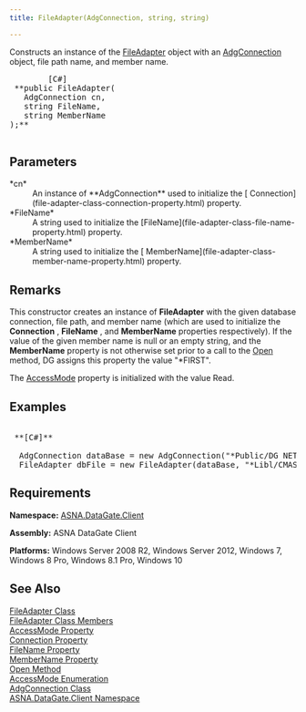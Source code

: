 ```yaml
---
title: FileAdapter(AdgConnection, string, string)

---
```


Constructs an instance of the [ FileAdapter](file-adapter-class.html) object with an [AdgConnection](adg-connection-class.html) object, file path name, and member name.
<pre class="prettyprint">        <span class="lang">[C#]</span>
 **public FileAdapter(
   AdgConnection cn,
   string FileName,
   string MemberName
);** 
      </pre>

## Parameters

<dl>
        <dt>
 *cn* 
        </dt>
        <dd>An instance of **AdgConnection**  used to initialize the [
							Connection](file-adapter-class-connection-property.html) property. </dd>
        <dt>
 *FileName* 
        </dt>
        <dd>A string used to initialize the [FileName](file-adapter-class-file-name-property.html)
								property. </dd>
        <dt>
 *MemberName* 
        </dt>
        <dd>A string used to initialize the [
											MemberName](file-adapter-class-member-name-property.html) property.
									</dd>
</dl>

## Remarks

This constructor creates an instance of **FileAdapter** with the given database connection, file path, and member name (which are used to initialize the **Connection** , **FileName** , and **MemberName** properties respectively). If the value of the given member name is null or an empty string, and the **MemberName** property is not otherwise set prior to a call to the [ Open](file-adapter-class-open-method.html) method, DG assigns this property the value "*FIRST".

The [AccessMode](file-adapter-class-access-mode-property.html) property is initialized with the value Read.
## Examples

<pre>        <span class="lang">
 **[C#]** 
        </span>
  AdgConnection dataBase = new AdgConnection("*Public/DG NET IBM i");
  FileAdapter dbFile = new FileAdapter(dataBase, "*Libl/CMASTNEWL1", "CMMASTERL1");</pre>


## Requirements

**Namespace:** [ASNA.DataGate.Client](datagate-client-namespace.html) 

**Assembly:** ASNA DataGate Client

**Platforms:** Windows Server 2008 R2, Windows Server 2012, Windows 7, Windows 8 Pro, Windows 8.1 Pro, Windows 10
## See Also


[FileAdapter Class](file-adapter-class.html)
      <br />
[FileAdapter Class Members](file-adapter-members.html)
      <br />
[AccessMode Property](file-adapter-class-access-mode-property.html)
      <br />
[Connection Property](file-adapter-class-connection-property.html)
      <br />
[FileName Property](file-adapter-class-file-name-property.html)
      <br />
[MemberName Property](file-adapter-class-member-name-property.html)
      <br />
[Open Method](file-adapter-class-open-method.html)
      <br />
[AccessMode Enumeration](access-mode-enumeration.html)
      <br />
[AdgConnection Class](adg-connection-class.html)
      <br />
[ASNA.DataGate.Client Namespace](datagate-client-namespace.html)

